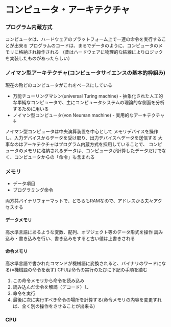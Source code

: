 # コンピュータ・アーキテクチャ

### プログラム内蔵方式
コンピュータは、ハードウェアのプラットフォーム上で一連の命令を実行することが出来る
プログラムのコードは、まるでデータのように、コンピュータのメモリに格納され操作される
（昔はハードウェアに物理的な結線によりロジックを実装したものがあったらしい）

### ノイマン型アーキテクチャ(コンピュータサイエンスの基本的枠組み)
現在の殆どのコンピュータがこれをベースにしている

* 万能チューリングマシン(universal Turing machine) - 抽象化された人工的な単純なコンピュータで、主にコンピュータシステムの理論的な側面を分析するために用いる
* ノイマン型コンピュータ(von Neuman machine) - 実用的なアーキテクチャ↓

ノイマン型コンピュータは中央演算装置を中心として
メモリデバイスを操作し、入力デバイスからデータを受け取り、出力デバイスへデータを送信する
大事なのはアーキテクチャはプログラム内蔵方式を採用していることで、
コンピュータのメモリに格納されるデータは、コンピュータが計算したデータだけでなく、コンピュータからの「命令」も含まれる

### メモリ
* データ項目
* プログラミング命令

両方共バイナリフォーマットで、どちらもRAMなので、アドレスから夫々アクセスする

#### データメモリ
高水準言語にあるような変数、配列、オブジェクト等のデータ形式を操作
読み込み・書き込みを行い、書き込みをすると古い値は上書きされる

#### 命令メモリ
高水準言語で書かれたコマンドが機械語に変換されると、バイナリのワードになる(=機械語の命令を表す)
CPUは命令の実行のたびに下記の手順を踏む

1. この命令メモリから命令を読み込み
1. 読み込んだ命令を解読（デコード）し
1. 命令を実行
1. 最後に次に実行すべき命令の場所を計算する(命令メモリの内容を変更すれば、全く別の操作をさせることが出来る)

### CPU